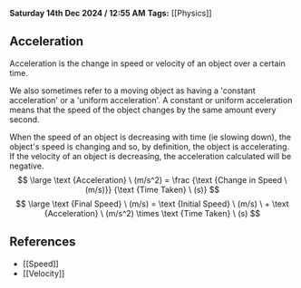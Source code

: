 **Saturday 14th Dec 2024 / 12:55 AM**
**Tags:** [[Physics]]
## Acceleration
Acceleration is the change in speed or velocity of an object over a certain time.

We also sometimes refer to a moving object as having a 'constant acceleration' or a 'uniform acceleration'. A constant or uniform acceleration means that the speed of the object changes by the same amount every second.

When the speed of an object is decreasing with time (ie slowing down), the object's speed is changing and so, by definition, the object is accelerating. If the velocity of an object is decreasing, the acceleration calculated will be negative.
$$
\large \text
{Acceleration} \ (m/s^2) =
\frac
	{\text {Change in Speed \ (m/s)}}
	{\text {Time Taken} \ (s)}
$$
$$
\large \text
{Final Speed} \ (m/s) =
\text {Initial Speed} \ (m/s) \ +
\text {Acceleration} \ (m/s^2)
\times
\text {Time Taken} \ (s)
$$
## References
- [[Speed]]
- [[Velocity]]